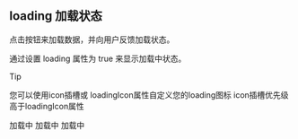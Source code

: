 ## loading 加载状态

点击按钮来加载数据，并向用户反馈加载状态。

通过设置 loading 属性为 true 来显示加载中状态。

> [!TIP]
> 您可以使用icon插槽或 loadingIcon属性自定义您的loading图标
> icon插槽优先级高于loadingIcon属性

<div class="button-content button-loading">
  <div class="button-loading-defalut">
    <ued-button type="primary" loading>加载中</ued-button>
    <ued-button type="primary" loading :loading-icon="Plus">
      加载中
    </ued-button>
    <ued-button type="primary" loading>
      <template #icon>
        <CirclePlus />
      </template>
      加载中
    </ued-button>
  </div>
</div>

